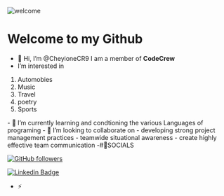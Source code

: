 
![welcome](https://images.drive.com.au/driveau/image/upload/c_fill,f_auto,g_auto,h_1707,q_auto:good,w_2560/cms/uploads/jbmmvhpgnlrxfznr4bnt)

# Welcome to my Github

- 👋 Hi, I’m @CheyioneCR9 I am a member of **CodeCrew** 
-  I’m interested in
  <ol>
  <li>Automobies</li>
  <li>Music</li>
  <li>Travel</li>
  <li>poetry</li>
  <li>Sports</li>
  </ol>
- 🌱 I’m currently learning and condtioning the various Languages of programing 
- 💞 I’m looking to collaborate on
- developing strong project management practices
- teamwide situational awareness
- create highly effective team communication
-#💼SOCIALS

[![GitHub followers](https://img.shields.io/github/followers/CheyioneCR9?style=social)](https://www.github.com/CheyioneCR9)

[![Linkedin Badge](https://img.shields.io/badge/-CodeCrew-blue?style=flat-square&logo=Linkedin&logoColor=white&link=https://www.linkedin.com/in/cheyione-w-b674b7134//)](https://www.linkedin.com/in/cheyione-w-b674b7134/)
- ⚡ 

<!---
CheyioneCR9/CheyioneCR9 is a ✨ special ✨ repository because its `README.md` (this file) appears on your GitHub profile.
You can click the Preview link to take a look at your changes.
--->

